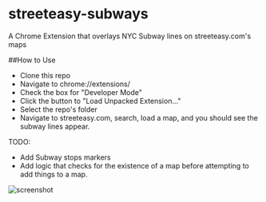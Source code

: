 # streeteasy-subways
A Chrome Extension that overlays NYC Subway lines on streeteasy.com's maps

##How to Use
- Clone this repo
- Navigate to chrome://extensions/
- Check the box for "Developer Mode"
- Click the button to "Load Unpacked Extension..."
- Select the repo's folder
- Navigate to streeteasy.com, search, load a map, and you should see the subway lines appear.


TODO:  
- Add Subway stops markers 
- Add logic that checks for the existence of a map before attempting to add things to a map.

![screenshot](https://www.evernote.com/shard/s288/sh/7d282e5b-4ffc-48be-8768-662b46d6d3bc/31a2f79cd2844208/res/942376da-7edb-4599-bf97-4ae4bcf178be/skitch.png?resizeSmall&width=832)
